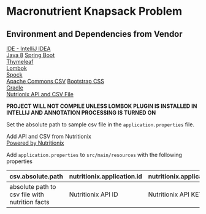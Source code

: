 # Macronutrient Knapsack Problem

## Environment and Dependencies from Vendor
[IDE - IntelliJ IDEA](https://www.jetbrains.com/idea/)   
[Java 8](https://www.oracle.com/technetwork/java/javase/downloads/jdk8-downloads-2133151.html)
[Spring Boot](http://spring.io/projects/spring-boot)   
[Thymeleaf](https://www.thymeleaf.org/)    
[Lombok](https://projectlombok.org/)  
[Spock](http://spockframework.org/)  
[Apache Commons CSV](http://commons.apache.org/proper/commons-csv/) 
[Bootstrap CSS](https://getbootstrap.com/)      
[Gradle](https://gradle.org/)  
[Nutrionix API and CSV File](https://www.nutritionix.com/)

**PROJECT WILL NOT COMPILE UNLESS LOMBOK PLUGIN IS INSTALLED IN INTELLIJ AND ANNOTATION PROCESSING IS TURNED ON**

Set the absolute path to sample csv file in the 
`application.properties` file. 

Add API and CSV from Nutritionix  
[Powered by Nutritionix](https://www.nutritionix.com/database)

Add `application.properties` to `src/main/resources`
with the following properties 

| csv.absolute.path | nutritionix.application.id | nutritionix.application.key |
| ------- | -------- | --------- |
| absolute path to csv file with nutrition facts | Nutritionix API ID | Nutritionix API KEY |

